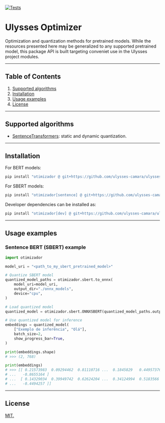 [![Tests](https://github.com/ulysses-camara/ulysses-optimizer/actions/workflows/tests.yml/badge.svg)](https://github.com/ulysses-camara/ulysses-optimizer/actions/workflows/tests.yml)

# Ulysses Optimizer

Optimization and quantization methods for pretrained models. While the resources presented here may be generalized to any supported pretrained model, this package API is built targeting conveniet use in the Ulysses project modules.

---

## Table of Contents
1. [Supported algorithms](#supported-algorithms)
2. [Installation](#installation)
3. [Usage examples](#usage-examples)
4. [License](#license)

---

## Supported algorithms
- [SentenceTransformers](./https://github.com/UKPLab/sentence-transformers): static and dynamic quantization.

---

## Installation
For BERT models:
```bash
pip install "otimizador @ git+https://github.com/ulysses-camara/ulysses-optimizer"
```

For SBERT models:
```bash
pip install "otimizador[sentence] @ git+https://github.com/ulysses-camara/ulysses-optimizer"
```

Developer dependencies can be installed as:
```bash
pip install "otimizador[dev] @ git+https://github.com/ulysses-camara/ulysses-optimizer"
```

---

## Usage examples

### Sentence BERT (SBERT) example
```python
import otimizador

model_uri = "<path_to_my_sbert_pretrained_model>"

# Quantize SBERT model
quantized_model_paths = otimizador.sbert.to_onnx(
    model_uri=model_uri,
    output_dir="./onnx_models",
    device="cpu",
)

# Load quantized model
quantized_model = otimizador.sbert.ONNXSBERT(quantized_model_paths.output_uri)

# Use quantized model for inference
embeddings = quantized_model(
    ["Exemplo de inferência", "Olá"],
    batch_size=2,
    show_progress_bar=True,
)

print(embeddings.shape)
# >>> (2, 768)

print(embeddings)
# >>> [[ 0.21573983  0.09294462  0.81110716 ...  0.1845829   0.44957376
# ...   -0.8655164 ]
# ...  [ 0.14329034  0.39949742  0.62624204 ...  0.34124994  0.5183566
# ...   -0.4494257 ]]
```

---

## License
[MIT.](./LICENSE)
